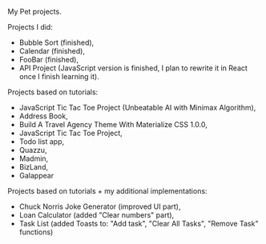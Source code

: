 
My Pet projects.  

Projects I did:  
- Bubble Sort (finished),  
- Calendar (finished),  
- FooBar (finished),  
- API Project (JavaScript version is finished, I plan to rewrite it in React once I finish learning it).  

Projects based on tutorials:  
- JavaScript Tic Tac Toe Project (Unbeatable AI with Minimax Algorithm),  
- Address Book,  
- Build A Travel Agency Theme With Materialize CSS 1.0.0,  
- JavaScript Tic Tac Toe Project,  
- Todo list app,  
- Quazzu,  
- Madmin,  
- BizLand,  
- Galappear  

Projects based on tutorials + my additional implementations:
- Chuck Norris Joke Generator (improved UI part),  
- Loan Calculator (added "Clear numbers" part),  
- Task List (added Toasts to: "Add task", "Clear All Tasks", "Remove Task" functions)

